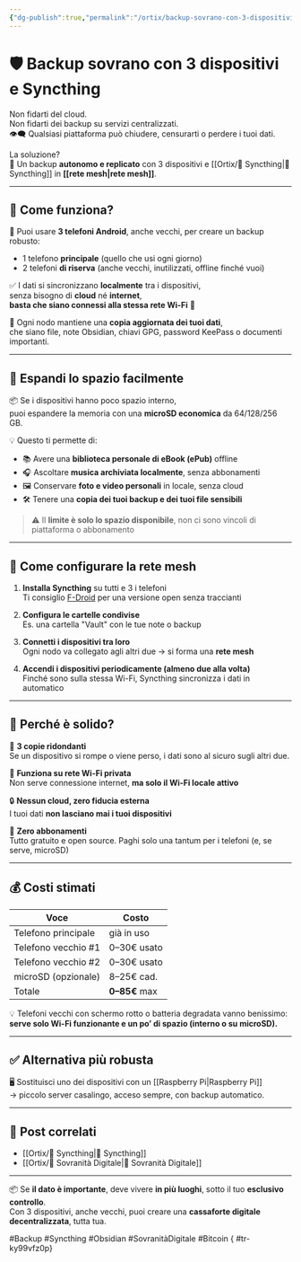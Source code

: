 ```yaml
---
{"dg-publish":true,"permalink":"/ortix/backup-sovrano-con-3-dispositivi-e-syncthing/","title":"🛡️ Backup sovrano con 3 dispositivi e Syncthing","tags":["Backup","SovranitàDigitale","Syncthing","ReteMesh","SelfHosting","Sicurezza","Offline"]}
---
```



# 🛡️ **Backup sovrano con 3 dispositivi e Syncthing**

Non fidarti del cloud.  
Non fidarti dei backup su servizi centralizzati.  
👁️‍🗨️ Qualsiasi piattaforma può chiudere, censurarti o perdere i tuoi dati.

La soluzione?  
📡 Un backup **autonomo e replicato** con 3 dispositivi e [[Ortix/🔄 Syncthing\|🔄 Syncthing]] in **[[rete mesh\|rete mesh]]**.

---

## 🔧 Come funziona?

📲 Puoi usare **3 telefoni Android**, anche vecchi, per creare un backup robusto:  
- 1 telefono **principale** (quello che usi ogni giorno)  
- 2 telefoni **di riserva** (anche vecchi, inutilizzati, offline finché vuoi)

✅ I dati si sincronizzano **localmente** tra i dispositivi,  
senza bisogno di **cloud** né **internet**,  
**basta che siano connessi alla stessa rete Wi-Fi** 📶

📂 Ogni nodo mantiene una **copia aggiornata dei tuoi dati**,  
che siano file, note Obsidian, chiavi GPG, password KeePass o documenti importanti.

---

## 🎒 Espandi lo spazio facilmente

📦 Se i dispositivi hanno poco spazio interno,  
puoi espandere la memoria con una **microSD economica** da 64/128/256 GB.

💡 Questo ti permette di:

- 📚 Avere una **biblioteca personale di eBook (ePub)** offline  
- 🎧 Ascoltare **musica archiviata localmente**, senza abbonamenti  
- 🖼️ Conservare **foto e video personali** in locale, senza cloud  
- 🛠️ Tenere una **copia dei tuoi backup e dei tuoi file sensibili**  
> ⚠️ Il **limite è solo lo spazio disponibile**, non ci sono vincoli di piattaforma o abbonamento

---

## 📡 Come configurare la rete mesh

1. **Installa Syncthing** su tutti e 3 i telefoni  
   Ti consiglio [F-Droid](https://f-droid.org/en/packages/com.github.catfriend1.syncthingandroid/) per una versione open senza traccianti

2. **Configura le cartelle condivise**  
   Es. una cartella "Vault" con le tue note o backup

3. **Connetti i dispositivi tra loro**  
   Ogni nodo va collegato agli altri due → si forma una **rete mesh**

4. **Accendi i dispositivi periodicamente (almeno due alla volta)**  
   Finché sono sulla stessa Wi-Fi, Syncthing sincronizza i dati in automatico

---

## 🧱 Perché è solido?

🔁 **3 copie ridondanti**  
Se un dispositivo si rompe o viene perso, i dati sono al sicuro sugli altri due.

📡 **Funziona su rete Wi-Fi privata**  
Non serve connessione internet, **ma solo il Wi-Fi locale attivo**

🔒 **Nessun cloud, zero fiducia esterna**  
I tuoi dati **non lasciano mai i tuoi dispositivi**

💸 **Zero abbonamenti**  
Tutto gratuito e open source. Paghi solo una tantum per i telefoni (e, se serve, microSD)

---

## 💰 Costi stimati

| Voce                   | Costo         |
|------------------------|---------------|
| Telefono principale    | già in uso    |
| Telefono vecchio #1    | 0–30€ usato   |
| Telefono vecchio #2    | 0–30€ usato   |
| microSD (opzionale)    | 8–25€ cad.    |
| Totale                 | **0–85€** max |

💡 Telefoni vecchi con schermo rotto o batteria degradata vanno benissimo:  
**serve solo Wi-Fi funzionante e un po’ di spazio (interno o su microSD).**

---

## ✅ Alternativa più robusta

🖥️ Sostituisci uno dei dispositivi con un [[Raspberry Pi\|Raspberry Pi]]  
→ piccolo server casalingo, acceso sempre, con backup automatico.

---

## 🔗 Post correlati

- [[Ortix/🔄 Syncthing\|🔄 Syncthing]]  
- [[Ortix/🧭 Sovranità Digitale\|🧭 Sovranità Digitale]]

---

📦 Se **il dato è importante**, deve vivere **in più luoghi**, sotto il tuo **esclusivo controllo**.  
Con 3 dispositivi, anche vecchi, puoi creare una **cassaforte digitale decentralizzata**, tutta tua.

#Backup #Syncthing #Obsidian #SovranitàDigitale #Bitcoin
{ #tr-ky99vfz0p}
